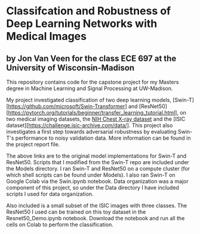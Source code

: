 # Classifcation and Robustness of Deep Learning Networks with Medical Images
## by Jon Van Veen for the class ECE 697 at the University of Wisconsin-Madison

This repository contains code for the capstone project for my Masters degree in Machine Learning and Signal Processing at UW-Madison. 

My project investigated classification of two deep learning models, [Swin-T][https://github.com/microsoft/Swin-Transformer] and [ResNet50][https://pytorch.org/tutorials/beginner/transfer_learning_tutorial.html], on two medical imaging datasets, the [NIH Chest X-ray dataset](https://cloud.google.com/healthcare-api/docs/resources/public-datasets/nih-chest) and the [ISIC dataset][https://challenge.isic-archive.com/data/]. This project also investigates a first step towards adversarial robustness by evaluating Swin-T's performance to noisy validation data. More information can be found in the project report file.

The above links are to the original model implementations for Swin-T and ResNet50. Scripts that I modified from the Swin-T repo are included under the Models directory. I ran Swin-T and ResNet50 on a compute cluster (for which shell scripts can be found under Models). I also ran Swin-T on Google Colab via the Swin.ipynb notebook. Data organization was a major component of this project, so under the Data directory I have included scripts I used for data organization.

Also included is a small subset of the ISIC images with three classes. The ResNet50 I used can be trained on this toy dataset in the Resnet50_Demo.ipynb notebook. Download the notebook and run all the cells on Colab to perform the classification. 


